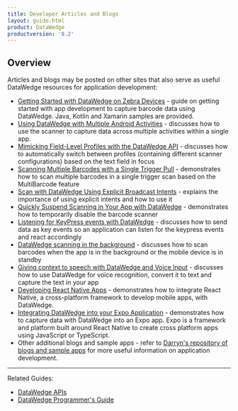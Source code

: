 ```yaml
---
title: Developer Articles and Blogs
layout: guide.html
product: DataWedge
productversion: '8.2'
---
```


## Overview

Articles and blogs may be posted on other sites that also serve as useful DataWedge resources for application development:

* [Getting Started with DataWedge on Zebra Devices](https://developer.zebra.com/blog/getting-started-datawedge-zebra-devices) - guide on getting started with app development to capture barcode data using DataWedge. Java, Kotlin and Xamarin samples are provided.
* [Using DataWedge with Multiple Android Activities](https://developer.zebra.com/blog/using-datawedge-multiple-android-activities) - discusses how to use the scanner to capture data across multiple activities within a single app.
* [Mimicking Field-Level Profiles with the DataWedge API](https://developer.zebra.com/blog/mimicking-field-level-profiles-datawedge-api) - discusses how to automatically switch between profiles (containing different scanner configurations) based on the text field in focus
* [Scanning Multiple Barcodes with a Single Trigger Pull](https://developer.zebra.com/blog/scanning-multiple-barcodes-single-trigger-pull) - demonstrates how to scan multiple barcodes in a single trigger scan based on the MultiBarcode feature
* [Scan with DataWedge Using Explicit Broadcast Intents](https://developer.zebra.com/blog/scan-datawedge-using-explicit-broadcast-intents) - explains the importance of using explicit intents and how to use it
* [Quickly Suspend Scanning in Your App with DataWedge](https://developer.zebra.com/blog/quickly-suspend-scanning-your-app-datawedge) - demonstrates how to temporarily disable the barcode scanner
* [Listening for KeyPress events with DataWedge](https://developer.zebra.com/blog/listening-keypress-events-datawedge) - discusses how to send data as key events so an application can listen for the keypress events and react accordingly
* [DataWedge scanning in the background](https://developer.zebra.com/blog/datawedge-background-scanning-zebra-android-devices?sfid=&co=) - discusses how to scan barcodes when the app is in the background or the mobile device is in standby 
* [Giving context to speech with DataWedge and Voice Input](https://developer.zebra.com/blog/giving-context-speech-datawedge-and-voice-input?sfid=&co=) - discusses how to use DataWedge for voice recognition, convert it to text and capture the text in your app
* [Developing React Native Apps](https://developer.zebra.com/community/home/blog/2018/10/29/developing-react-native-applications-on-zebra-devices) - demonstrates how to integrate React Native, a cross-platform framework to develop mobile apps, with DataWedge.
* [Integrating DataWedge into your Expo Application](https://developer.zebra.com/blog/integrating-datawedge-your-expo-application) - demonstrates how to capture data with DataWedge into an Expo app. Expo is a framework and platform built around React Native to create cross platform apps using JavaScript or TypeScript. 
* Other additional blogs and sample apps - refer to [Darryn's repository of blogs and sample apps](https://darryncampbell.co.uk/technology_index.html) for more useful information on application development.



-----

Related Guides: 

* [DataWedge APIs](../../api) 
* [DataWedge Programmer's Guide](../../programmers-guides/dw-programming)
